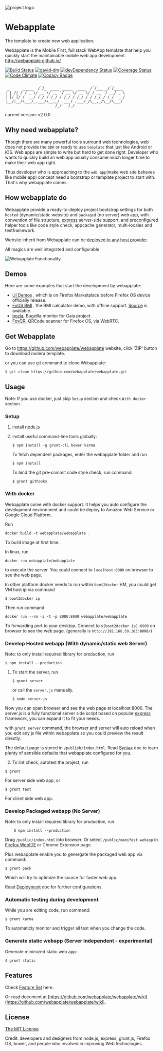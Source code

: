 ![project logo](https://raw.github.com/webapplate/webapplate/master/public/style/icons/icon128.png) 

# Webapplate 

The template to create new web application.

Webapplate is the Mobile First, full stack WebApp template that help you quickly start the maintainable mobile web app development.
http://webapplate.github.io/

[![Build Status](https://travis-ci.org/webapplate/webapplate.png)](https://travis-ci.org/webapplate/webapplate) [![david-dm](https://david-dm.org/webapplate/webapplate.png)](https://david-dm.org/webapplate/webapplate) [![devDependency Status](https://david-dm.org/webapplate/webapplate/dev-status.svg)](https://david-dm.org/webapplate/webapplate#info=devDependencies) [![Coverage Status](https://coveralls.io/repos/webapplate/webapplate/badge.png?branch=master)](https://coveralls.io/r/webapplate/webapplate?branch=master) [![Code Climate](https://codeclimate.com/github/webapplate/webapplate.png)](https://codeclimate.com/github/webapplate/webapplate) [![Codacy Badge](https://www.codacy.com/project/badge/b0dbc808c4fb83b26706fb376ceea678)](https://www.codacy.com/public/gasolin_1667/webapplate)

~~~
                __                      __      __
 _      _____  / /_  ____ _____  ____  / /___ _/ /____
| | /| / / _ \/ __ \/ __ `/ __ \/ __ \/ / __ `/ __/ _ \
| |/ |/ /  __/ /_/ / /_/ / /_/ / /_/ / / /_/ / /_/  __/
|__/|__/\___/_.___/\__,_/ .___/ .___/_/\__,_/\__/\___/
                       /_/   /_/
~~~
current version: v2.0.0

## Why need webapplate?

Though there are many powerful tools surround web technologies, web does not provide the `SDK` or ready to use `template` that just like Android or iOS. Web apps are simple to write but hard to get done right. Developer who wants to quickly build an web app usually consume much longer time to make their web app right.

Thus developer who is approaching to the `web app`(make web site behaves like mobile app) concept need a bootstrap or template project to start with. That's why webapplate comes.


## How webapplate do

Webapplate provide a ready-to-deploy project bootstrap settings for both `hosted` (dynamic/static website) and `packaged` (no server) web app, with convention of file structure, [express](http://expressjs.com/) server-side support, and preconfigured helper tools like code style check, appcache generator, multi-locales and testframework.

Website inherit from Webapplate can be [deployed to any host provider](https://github.com/webapplate/webapplate/wiki/Deployment).

All magics are well integrated and configurable.

![Webapplate Functionality](http://i.imgur.com/r069BsG.png)

## Demos

Here are some examples that start the development by webapplate:

* [UI Demos](https://marketplace.firefox.com/app/ui-demos/) , which is on Firefox Marketplace before Firefox OS device officially release.
* [FxOS BMI](http://gasolin.github.io/fxosbmi/public/index.html) , the BMI calculator demo, with offline support. [Source](https://github.com/gasolin/fxosbmi) is available.
* [bgzla](http://gasolin.github.io/bgzla/), Bugzilla monitor for Gaia project.
* [FoxQR](https://marketplace.firefox.com/app/qrcode-1/), QRCode scanner for Firefox OS, via WebRTC.

## Get Webapplate

Go to https://github.com/webapplate/webapplate website, click 'ZIP' button to download nodera template.

or you can use git command to clone Webapplate:

```
$ git clone https://github.com/webapplate/webapplate.git
```

## Usage

Note: If you use docker, just skip `Setup` section and check `With docker` section.

### Setup

1. install [node.js](http://www.nodejs.org)

2. Install useful command-line tools globally:

    ```
    $ npm install -g grunt-cli bower karma
    ```

   To fetch dependent packages, enter the webapplate folder and run

    ```
    $ npm install
    ```

   To bind the git pre-commit code style check, run command:

    ```
    $ grunt githooks
    ```

### With docker

Webapplate come with docker support. It helps you auto configure the development environment and could be deploy to Amazon Web Service or Google Cloud Platform.

Run

```
docker build -t webapplate/webapplate .
```

To build image at first time.

In linux, run

```
docker run webapplate/webapplate
```

to execute the server. You could connect to `localhost:8000` on browser to see the web page.

In other platform docker needs to run within `boot2docker` VM, you could get VM host ip via command

```
$ boot2docker ip
```

Then run command

```
docker run --rm -i -t -p 8000:8000 webapplate/webapplate
```

To forwarding port to your desktop. Connect to `$(boot2docker ip):8000` on browser to see the web page.
(generally is `http://192.168.59.103:8000/`)

### Develop Hosted webapp (With dynamic/static web Server)

Note: to only install required library for production, run

```
$ npm install --production
```

1. To start the server, run

    ```
    $ grunt server
    ```

    or call the `server.js` manually.

    ```
    $ node server.js
    ```

Now you can open browser and see the web page at localhost:8000. The server.js is a fully functional server side script based on popular [express](http://expressjs.com/) framework, you can expand it to fit your needs.

with `grunt server` command, the browser and server will auto reload when you edit any js file within webapplate so you could preview the result directly.

  The default page is stored in `/publish/index.html`. Read [Syntax](https://github.com/webapplate/webapplate/wiki/Syntax) doc to learn plenty of sensible defaults that webapplate configured for you.

2. To lint check, autotest the project, run

```
$ grunt
```

For server side web app, or

```
$ grunt test
```

For client side web app.

### Develop Packaged webapp (No Server)

Note: to only install required library for production, run

        $ npm install --production

Drag `/public/index.html` into browser. Or select `/public/manifest.webapp` in [Firefox WebIDE](https://developer.mozilla.org/en-US/docs/Tools/WebIDE) or Chrome Extension page.

Plus webapplate enable you to genergate the packaged web app via command:

```
$ grunt pack
```

Which will try to optimize the source for faster web app.

Read [Deployment](https://github.com/webapplate/webapplate/wiki/Deployment#3-packaged-webapp) doc for further configurations.

### Automatic testing during development

While you are editing code, run command:

```
$ grunt karma
```

To automaticly monitor and trigger all test when you change the code.

### Generate static webapp (Server independent - experimental)

Generate minimized static web app:

```
$ grunt static
```

## Features

Check [Feature Set](https://github.com/webapplate/webapplate/wiki/FeatureSet) here.

Or read document at [https://github.com/webapplate/webapplate/wiki](https://github.com/webapplate/webapplate/wiki).

## License

[The MIT License](http://opensource.org/licenses/MIT)

Credit: developers and designers from node.js, express, grunt.js, Firefox OS, bower, and people who involved in improving Web technologies.
